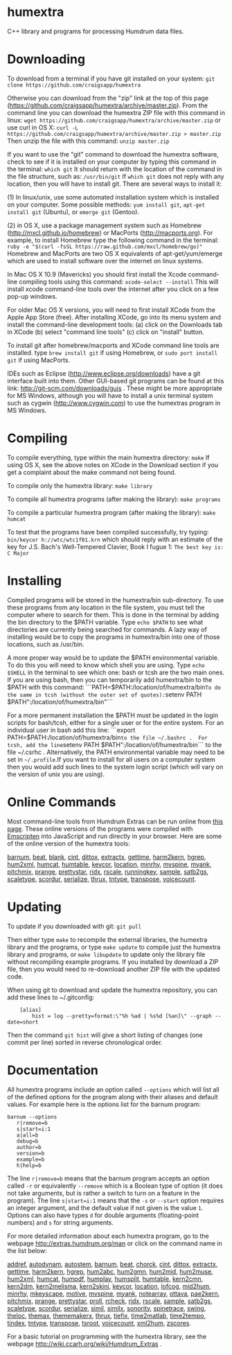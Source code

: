 humextra
========

C++ library and programs for processing Humdrum data files.


Downloading
===========

To download from a terminal if you have git installed on your system:
   ```git clone https://github.com/craigsapp/humextra```

Otherwise you can download from the "zip" link at the top of this page
(https://github.com/craigsapp/humextra/archive/master.zip).  From the
command line you can download the humextra ZIP file with this command 
in linux:
    ```wget https://github.com/craigsapp/humextra/archive/master.zip```
or use curl in OS X:
    ```curl -L https://github.com/craigsapp/humextra/archive/master.zip > master.zip```
Then unzip the file with this command:
    ```unzip master.zip```

If you want to use the "git" command to download the humextra software,
check to see if it is installed on your computer by typing this command
in the terminal:
   ```which git```
It should return with the location of the command in the file structure,
such as:
    ```/usr/bin/git```
If `which git` does not reply with any location, then you will have to
install git.  There are several ways to install it:

(1) In linux/unix, use some automated installation system which is
installed on your computer.  Some possible methods: `yum install git`,
`apt-get install git` (Ubuntu), or `emerge git` (Gentoo).

(2) in OS X, use a package management system such as Homebrew
(http://mxcl.github.io/homebrew) or MacPorts (http://macports.org).
For example, to install Homebrew type the following command in the
terminal:
   ```ruby -e "$(curl -fsSL https://raw.github.com/mxcl/homebrew/go)"```
Homebrew and MacPorts are two OS X equivalents of apt-get/yum/emerge 
which are used to install software over the internet on linux systems.

In Mac OS X 10.9 (Mavericks) you should first install the Xcode 
command-line compiling tools using this command:
   ```xcode-select --install```
This will install xcode command-line tools over the internet after you
click on a few pop-up windows.

For older Mac OS X versions, you will need to first install XCode from
the Apple App Store (free).  After installing XCode, go into its menu
system and install the command-line development tools: (a) click on
the Downloads tab in XCode (b) select "command line tools" (c) click on
"install" button.  

To install git after homebrew/macports and XCode command line tools are
installed.  type `brew install git` if using Homebrew, or `sudo port
install git` if using MacPorts.

IDEs such as Eclipse (http://www.eclipse.org/downloads) have a git
interface built into them.  Other GUI-based git programs can be found
at this link: http://git-scm.com/downloads/guis . These might be more
appropriate for MS Windows, although you will have to install a unix
terminal system such as cygwin (http://www.cygwin.com) to use the
humextras program in MS Windows.


Compiling
=========

To compile everything, type within the main humextra directory:
    ```make```
If using OS X, see the above notes on XCode in the Download section if you get a 
complaint about the make command not being found.

To compile only the humextra library:
    ```make library```

To compile all humextra programs (after making the library):
    ```make programs```

To compile a particular humextra program (after making the library):
    ```make humcat```

To test that the programs have been compiled successfully, try typing:
    ```bin/keycor h://wtc/wtc1f01.krn```
which should reply with an estimate of the key for J.S. Bach's Well-Tempered Clavier, 
Book I fugue 1:
    ```The best key is: C Major```


Installing
==========

Compiled programs will be stored in the humextra/bin sub-directory.
To use these programs from any location in the file system, you must tell
the computer where to search for them.  This is done in the terminal by
adding the bin directory to the $PATH variable.  Type ```echo $PATH```
to see what directories are currently being searched for commands.
A lazy way of installing would be to copy the programs in humextra/bin
into one of those locations, such as /usr/bin.

A more proper way would be to update the $PATH environmental variable.
To do this you will need to know which shell you are using.  Type ```echo
$SHELL``` in the terminal to see which one: bash or tcsh are the two main
ones.  If you are using bash, then you can temporarily add humextra/bin
to the $PATH with this command:
    ```PATH=$PATH:/location/of/humextra/bin```
To do the same in tcsh (without the outer set of quotes):
    ```setenv PATH $PATH":/location/of/humextra/bin"```

For a more permanent installation the $PATH must be updated in the login
scripts for bash/tcsh, either for a single user or for the entire system.
For an individual user in bash add this line:
    ```export PATH=$PATH:/location/of/humextra/bin```
to the file ~/.bashrc .  For tcsh, add the line
    ```setenv PATH $PATH":/location/of/humextra/bin```
to the file ~/.csrhc .  Alternatively, the PATH environmental variable
may need to be set in `~/.profile`.If you want to install for all users
on a computer system then you would add such lines to the system login
script (which will vary on the version of unix you are using).


Online Commands
===============

Most command-line tools from Humdrum Extras can be run online from
[this page](http://extras.humdrum.org/online).  These online versions
of the programs were compiled with 
[Emscripten](https://github.com/kripken/emscripten)
into JavaScript and run directly in your browser.  Here are 
some of the online version of the humextra tools:

[barnum](http://extras.humdrum.org/online/#barnum),
[beat](http://extras.humdrum.org/online/#beat),
[blank](http://extras.humdrum.org/online/#blank),
[cint](http://extras.humdrum.org/online/#cint),
[dittox](http://extras.humdrum.org/online/#dittox),
[extractx](http://extras.humdrum.org/online/#extractx),
[gettime](http://extras.humdrum.org/online/#gettime),
[harm2kern](http://extras.humdrum.org/online/#harm2kern),
[hgrep](http://extras.humdrum.org/online/#hgrep),
[hum2xml](http://extras.humdrum.org/online/#hum2xml),
[humcat](http://extras.humdrum.org/online/#humcat),
[humtable](http://extras.humdrum.org/online/#humtable),
[keycor](http://extras.humdrum.org/online/#keycor),
[location](http://extras.humdrum.org/online/#location),
[minrhy](http://extras.humdrum.org/online/#minrhy),
[mvspine](http://extras.humdrum.org/online/#mvspine),
[myank](http://extras.humdrum.org/online/#myank),
[pitchmix](http://extras.humdrum.org/online/#pitchmix),
[prange](http://extras.humdrum.org/online/#prange),
[prettystar](http://extras.humdrum.org/online/#prettystar),
[ridx](http://extras.humdrum.org/online/#ridx),
[rscale](http://extras.humdrum.org/online/#rscale),
[runningkey](http://extras.humdrum.org/online/#runningkey),
[sample](http://extras.humdrum.org/online/#sample),
[satb2gs](http://extras.humdrum.org/online/#satb2gs),
[scaletype](http://extras.humdrum.org/online/#scaletype),
[scordur](http://extras.humdrum.org/online/#scordur),
[serialize](http://extras.humdrum.org/online/#serialize),
[thrux](http://extras.humdrum.org/online/#thrux),
[tntype](http://extras.humdrum.org/online/#tntype),
[transpose](http://extras.humdrum.org/online/#transpose),
[voicecount](http://extras.humdrum.org/online/#voicecount).

Updating
========

To update if you downloaded with git:
   ```git pull```

Then either type `make` to recompile the external libraries, the humextra 
library and the programs, or type `make update` to compile just the humextra
library and programs, or `make libupdate` to update only the library file 
without recompiling example programs.  If you installed by download a ZIP file,
then you would need to re-download another ZIP file with the updated code.

When using git to download and update the humextra repository, you can add these
lines to ~/.gitconfig:
```
    [alias]
        hist = log --pretty=format:\"%h %ad | %s%d [%an]\" --graph --date=short
```
Then the command `git hist` will give a short listing of changes (one commit per line)
sorted in reverse chronological order.


Documentation
=============

All humextra programs include an option called `--options` which will list
all of the defined options for the program along with their aliases and default values. 
For example here is the options list for the barnum program:
```
barnum --options
   r|remove=b
   s|start=i:1
   a|all=b
   debug=b
   author=b
   version=b
   example=b
   h|help=b
```

The line `r|remove=b` means that the barnum program accepts an option
called `-r` or equivalently `--remove` which is a Boolean type of option
(it does not take arguments, but is rather a switch to turn on a feature
in the program).  The line `s|start=i:1` means that the `-s` or `--start`
option requires an integer argument, and the default value if not given
is the value `1`.  Options can also have types `d` for double arguments 
(floating-point numbers) and `s` for string arguments.

For more detailed information about each humextra program, go to the webpage
    http://extras.humdrum.org/man
or click on the command name in the list below:

[addref](http://extras.humdrum.org/man/addref),
[autodynam](http://extras.humdrum.org/man/autodynam),
[autostem](http://extras.humdrum.org/man/autostem),
[barnum](http://extras.humdrum.org/man/barnum),
[beat](http://extras.humdrum.org/man/beat),
[chorck](http://extras.humdrum.org/man/chorck),
[cint](http://extras.humdrum.org/man/cint),
[dittox](http://extras.humdrum.org/man/dittox),
[extractx](http://extras.humdrum.org/man/extractx),
[gettime](http://extras.humdrum.org/man/gettime),
[harm2kern](http://extras.humdrum.org/man/harm2kern),
[hgrep](http://extras.humdrum.org/man/hgrep),
[hum2abc](http://extras.humdrum.org/man/hum2abc),
[hum2gmn](http://extras.humdrum.org/man/hum2gmn),
[hum2mid](http://extras.humdrum.org/man/hum2mid),
[hum2muse](http://extras.humdrum.org/man/hum2muse),
[hum2xml](http://extras.humdrum.org/man/hum2xml),
[humcat](http://extras.humdrum.org/man/humcat),
[humpdf](http://extras.humdrum.org/man/humpdf),
[humplay](http://extras.humdrum.org/man/humplay),
[humsplit](http://extras.humdrum.org/man/humsplit),
[humtable](http://extras.humdrum.org/man/humtable),
[kern2cmn](http://extras.humdrum.org/man/kern2cmn),
[kern2dm](http://extras.humdrum.org/man/kern2dm),
[kern2melisma](http://extras.humdrum.org/man/kern2melisma),
[kern2skini](http://extras.humdrum.org/man/kern2skini),
[keycor](http://extras.humdrum.org/man/keycor),
[location](http://extras.humdrum.org/man/location),
[lofcog](http://extras.humdrum.org/man/lofcog),
[mid2hum](http://extras.humdrum.org/man/mid2hum),
[minrhy](http://extras.humdrum.org/man/minrhy),
[mkeyscape](http://extras.humdrum.org/man/mkeyscape),
[motive](http://extras.humdrum.org/man/motive),
[mvspine](http://extras.humdrum.org/man/mvspine),
[myank](http://extras.humdrum.org/man/myank),
[notearray](http://extras.humdrum.org/man/notearray),
[ottava](http://extras.humdrum.org/man/ottava),
[pae2kern](http://extras.humdrum.org/man/pae2kern),
[pitchmix](http://extras.humdrum.org/man/pitchmix),
[prange](http://extras.humdrum.org/man/prange),
[prettystar](http://extras.humdrum.org/man/prettystar),
[proll](http://extras.humdrum.org/man/proll),
[rcheck](http://extras.humdrum.org/man/rcheck),
[ridx](http://extras.humdrum.org/man/ridx),
[rscale](http://extras.humdrum.org/man/rscale),
[sample](http://extras.humdrum.org/man/sample),
[satb2gs](http://extras.humdrum.org/man/satb2gs),
[scaletype](http://extras.humdrum.org/man/scaletype),
[scordur](http://extras.humdrum.org/man/scordur),
[serialize](http://extras.humdrum.org/man/serialize),
[simil](http://extras.humdrum.org/man/simil),
[similx](http://extras.humdrum.org/man/similx),
[sonority](http://extras.humdrum.org/man/sonority),
[spinetrace](http://extras.humdrum.org/man/spinetrace),
[swing](http://extras.humdrum.org/man/swing),
[theloc](http://extras.humdrum.org/man/theloc),
[themax](http://extras.humdrum.org/man/themax),
[thememakerx](http://extras.humdrum.org/man/thememakerx),
[thrux](http://extras.humdrum.org/man/thrux),
[tiefix](http://extras.humdrum.org/man/tiefix),
[time2matlab](http://extras.humdrum.org/man/time2matlab),
[time2tempo](http://extras.humdrum.org/man/time2tempo),
[tindex](http://extras.humdrum.org/man/tindex),
[tntype](http://extras.humdrum.org/man/tntype),
[transpose](http://extras.humdrum.org/man/transpose),
[tsroot](http://extras.humdrum.org/man/tsroot),
[voicecount](http://extras.humdrum.org/man/voicecount),
[xml2hum](http://extras.humdrum.org/man/xml2hum),
[zscores](http://extras.humdrum.org/man/zscores).

For a basic tutorial on programming with the humextra library, see the webpage
    http://wiki.ccarh.org/wiki/Humdrum_Extras 
.

